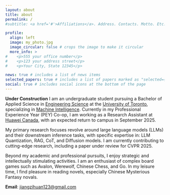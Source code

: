 ```yaml
---
layout: about
title: about
permalink: /
#subtitle: <a href='#'>Affiliations</a>. Address. Contacts. Motto. Etc.

profile:
  align: left
  image: my_photo.jpg
  image_circular: false # crops the image to make it circular
  more_info: >
#    <p>555 your office number</p>
#    <p>123 your address street</p>
#    <p>Your City, State 12345</p>

news: true # includes a list of news items
selected_papers: true # includes a list of papers marked as "selected={true}"
social: true # includes social icons at the bottom of the page
---
```


**Under Construction**
I am an undergraduate student pursuing a Bachelor of Applied Science in [Engineering Science](https://engsci.utoronto.ca/) at the [University of Toronto](https://www.utoronto.ca/), specializing in [Machine Intelligence](https://engsci.utoronto.ca/program/majors/machine-intelligence/). Currently in my Professional Experience Year (PEY) Co-op, I am working as a Research Assistant at [Huawei Canada](https://www.huawei.com/ca/), with an expected return to campus in September 2025.

My primary research focuses revolve around large language models (LLMs) and their downstream inference tasks, with specific expertise in: LLM Quantization, RAG, CoT, and Diffusion models. I am currently contributing to cutting-edge research, including a paper under review for CVPR 2025.

Beyond my academic and professional pursuits, I enjoy strategic and intellectually stimulating activities. I am an enthusiast of complex board games such as Avalon, Werewolf, Chinese Chess, and Go. In my leisure time, I find pleasure in reading novels, especially Chinese Mysterious Fantasy novals.

**Email**: jiangzihuan123@gmail.com
